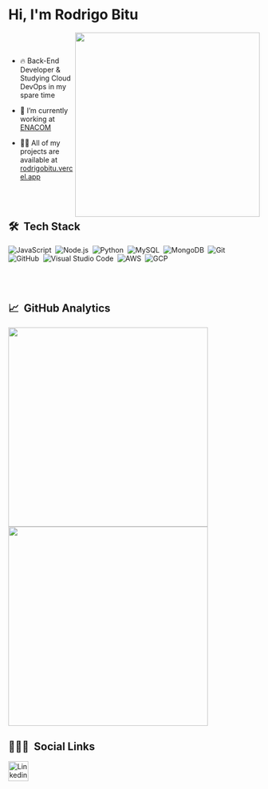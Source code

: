 
<h1 align="left">Hi, I'm Rodrigo Bitu</h1>

<img align="right" src="https://github.com/rodbitu/rodbitu/blob/master/undraw_programming_2svr.svg" width="370"/>

<br><br>

- 🔥 Back-End Developer & Studying Cloud DevOps in my spare time 

- 🔭 I’m currently working at [ENACOM](https://github.com/ENACOM)

- 👨‍💻 All of my projects are available at [rodrigobitu.vercel.app](https://rodrigobitu.vercel.app/)

<br><br>

## 🛠 &nbsp;Tech Stack

![JavaScript](https://img.shields.io/badge/-JavaScript-05122A?style=flat&logo=javascript)&nbsp;
![Node.js](https://img.shields.io/badge/-Node.js-05122A?style=flat&logo=node.js)&nbsp;
![Python](https://img.shields.io/badge/-python-05122A?style=flat&logo=python)&nbsp;
![MySQL](https://img.shields.io/badge/-MySQL-05122A?style=flat&logo=MySQL)&nbsp;
![MongoDB](https://img.shields.io/badge/-mongoDB-05122A?style=flat&logo=mongoDB)&nbsp;
![Git](https://img.shields.io/badge/-Git-05122A?style=flat&logo=git)&nbsp;
![GitHub](https://img.shields.io/badge/-GitHub-05122A?style=flat&logo=github)&nbsp;
![Visual Studio Code](https://img.shields.io/badge/-Visual%20Studio%20Code-05122A?style=flat&logo=visual-studio-code&logoColor=007ACC)&nbsp;
![AWS](https://img.shields.io/badge/-AWS-05122A?style=flat&logo=Amazon)&nbsp;
![GCP](https://img.shields.io/badge/-GCP-05122A?style=flat&logo=Google)&nbsp;

<br><br>

## 📈 &nbsp;GitHub Analytics

<a href="https://github.com/anuraghazra/github-readme-stats">
  <img align="center" src="https://github-readme-stats.vercel.app/api/top-langs/?username=rodbitu&layout=compact&theme=blue-green" width="400"/>
</a>
<a href="https://github.com/anuraghazra/convoychat">
  <img align="center" src="https://github-readme-stats.vercel.app/api?username=rodbitu&line_height=27&show_icons=true&count_private=true&theme=blue-green" width="400"/>
</a>

## 👨🏽‍💻 &nbsp;Social Links

<a target="_blank" href="https://www.linkedin.com/in/rodrigo-bitu-de-moraes-366037191/">
  <img align="left" alt="Linkedin" width="40px" src="https://github.com/rodbitu/rodbitu/blob/master/linkedin.svg" />
</a>
